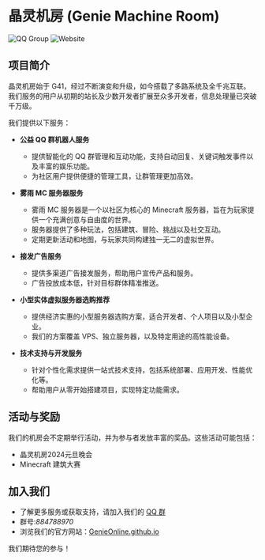 # 晶灵机房 (Genie Machine Room)

![QQ Group](https://img.shields.io/badge/QQ%20Group-Join%20Us-blue?logo=tencent-qq&style=for-the-badge&link=http://res.abeim.cn/api-qq.qun?qun=884788970)
![Website](https://img.shields.io/badge/Website-GenieOnline.github.io-brightgreen?logo=github&style=for-the-badge&link=https://GenieOnline.github.io)

## 项目简介

晶灵机房始于 G41，经过不断演变和升级，如今搭载了多路系统及全千兆互联。我们服务的用户从初期的站长及少数开发者扩展至众多开发者，信息处理量已突破千万级。

我们提供以下服务：

- **公益 QQ 群机器人服务**
  - 提供智能化的 QQ 群管理和互动功能，支持自动回复、关键词触发事件以及丰富的娱乐功能。
  - 为社区用户提供便捷的管理工具，让群管理更加高效。

- **雾雨 MC 服务器服务**
  - 雾雨 MC 服务器是一个以社区为核心的 Minecraft 服务器，旨在为玩家提供一个充满创意与自由度的世界。
  - 服务器提供了多种玩法，包括建筑、冒险、挑战以及社交互动。
  - 定期更新活动和地图，与玩家共同构建独一无二的虚拟世界。

- **接发广告服务**
  - 提供多渠道广告接发服务，帮助用户宣传产品和服务。
  - 广告投放成本低，针对目标群体精准推送。

- **小型实体虚拟服务器选购推荐**
  - 提供经济实惠的小型服务器选购方案，适合开发者、个人项目以及小型企业。
  - 我们的方案覆盖 VPS、独立服务器，以及特定用途的高性能设备。

- **技术支持与开发服务**
  - 针对个性化需求提供一站式技术支持，包括系统部署、应用开发、性能优化等。
  - 帮助用户从零开始搭建项目，实现特定功能需求。

## 活动与奖励

我们的机房会不定期举行活动，并为参与者发放丰富的奖品。这些活动可能包括：

- 晶灵机房2024元旦晚会
- Minecraft 建筑大赛

## 加入我们

- 了解更多服务或获取支持，请加入我们的 [QQ 群](http://res.abeim.cn/api-qq.qun?qun=884788970)
- 群号:*884788970*
- 浏览我们的官方网站：[GenieOnline.github.io](https://GenieOnline.github.io)

我们期待您的参与！

